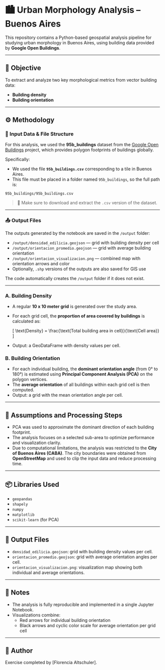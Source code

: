 # 🏙️ Urban Morphology Analysis – Buenos Aires

This repository contains a Python-based geospatial analysis pipeline for studying urban morphology in Buenos Aires, using building data provided by **Google Open Buildings**.

---

## 🎯 Objective

To extract and analyze two key morphological metrics from vector building data:

- **Building density**
- **Building orientation**

---

## ⚙️ Methodology

### 📂 Input Data & File Structure
For this analysis, we used the **95b_buildings** dataset from the [Google Open Buildings](https://sites.research.google/open-buildings/) project, which provides polygon footprints of buildings globally.

Specifically:
- We used the file **`95b_buildings.csv`** corresponding to a tile in Buenos Aires.
- This file must be placed in a folder named `95b_buildings`, so the full path is:

```
95b_buildings/95b_buildings.csv
```

> 📌 Make sure to download and extract the `.csv` version of the dataset.

---

### 📤 Output Files

The outputs generated by the notebook are saved in the `/output` folder:

- `/output/densidad_edilicia.geojson` — grid with building density per cell
- `/output/orientacion_promedio.geojson` — grid with average building orientation
- `/output/orientacion_visualizacion.png` — combined map with orientation arrows and color
- Optionally, `.shp` versions of the outputs are also saved for GIS use

The code automatically creates the `/output` folder if it does not exist.

---


### A. Building Density

- A regular **10 x 10 meter grid** is generated over the study area.
- For each grid cell, the **proportion of area covered by buildings** is calculated as:

  \[
  \text{Density} = \frac{\text{Total building area in cell}}{\text{Cell area}}
  \]

- Output: a GeoDataFrame with density values per cell.

### B. Building Orientation

- For each individual building, the **dominant orientation angle** (from 0° to 180°) is estimated using **Principal Component Analysis (PCA)** on the polygon vertices.
- The **average orientation** of all buildings within each grid cell is then computed.
- Output: a grid with the mean orientation angle per cell.

---

## 🧪 Assumptions and Processing Steps

- PCA was used to approximate the dominant direction of each building footprint.
- The analysis focuses on a selected sub-area to optimize performance and visualization clarity.
- Due to computational limitations, the analysis was restricted to the **City of Buenos Aires (CABA)**. The city boundaries were obtained from **OpenStreetMap** and used to clip the input data and reduce processing time.


---

## 📦 Libraries Used

- `geopandas`
- `shapely`
- `numpy`
- `matplotlib`
- `scikit-learn` (for PCA)

---

## 📁 Output Files

- `densidad_edilicia.geojson`: grid with building density values per cell.
- `orientacion_promedio.geojson`: grid with average orientation angles per cell.
- `orientacion_visualizacion.png`: visualization map showing both individual and average orientations.

---

## 📝 Notes

- The analysis is fully reproducible and implemented in a single Jupyter Notebook.
- Visualizations combine:
  - Red arrows for individual building orientation
  - Black arrows and cyclic color scale for average orientation per grid cell

---

## 👤 Author

Exercise completed by [Florencia Altschuler]. 
